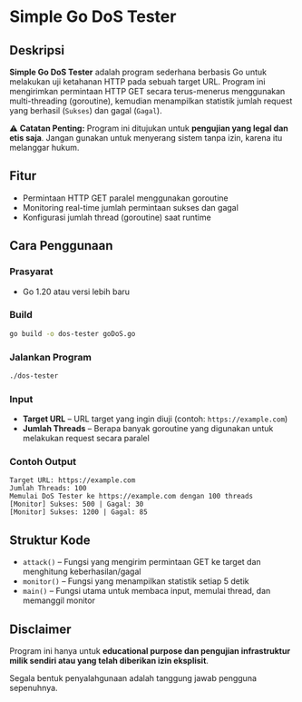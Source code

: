 # Simple Go DoS Tester

## Deskripsi

**Simple Go DoS Tester** adalah program sederhana berbasis Go untuk melakukan uji ketahanan HTTP pada sebuah target URL.
Program ini mengirimkan permintaan HTTP GET secara terus-menerus menggunakan multi-threading (goroutine), kemudian menampilkan statistik jumlah request yang berhasil (`Sukses`) dan gagal (`Gagal`).

⚠️ **Catatan Penting:**
Program ini ditujukan untuk **pengujian yang legal dan etis saja**. Jangan gunakan untuk menyerang sistem tanpa izin, karena itu melanggar hukum.

## Fitur

* Permintaan HTTP GET paralel menggunakan goroutine
* Monitoring real-time jumlah permintaan sukses dan gagal
* Konfigurasi jumlah thread (goroutine) saat runtime

## Cara Penggunaan

### Prasyarat

* Go 1.20 atau versi lebih baru

### Build

```bash
go build -o dos-tester goDoS.go
```

### Jalankan Program

```bash
./dos-tester
```

### Input

* **Target URL** – URL target yang ingin diuji (contoh: `https://example.com`)
* **Jumlah Threads** – Berapa banyak goroutine yang digunakan untuk melakukan request secara paralel

### Contoh Output

```
Target URL: https://example.com
Jumlah Threads: 100
Memulai DoS Tester ke https://example.com dengan 100 threads
[Monitor] Sukses: 500 | Gagal: 30
[Monitor] Sukses: 1200 | Gagal: 85
```

## Struktur Kode

* `attack()` – Fungsi yang mengirim permintaan GET ke target dan menghitung keberhasilan/gagal
* `monitor()` – Fungsi yang menampilkan statistik setiap 5 detik
* `main()` – Fungsi utama untuk membaca input, memulai thread, dan memanggil monitor

## Disclaimer

Program ini hanya untuk **educational purpose dan pengujian infrastruktur milik sendiri atau yang telah diberikan izin eksplisit**.

Segala bentuk penyalahgunaan adalah tanggung jawab pengguna sepenuhnya.
